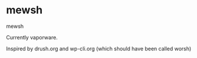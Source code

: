 mewsh
=====

mewsh


Currently vaporware.

Inspired by drush.org and wp-cli.org (which should have been called worsh)

